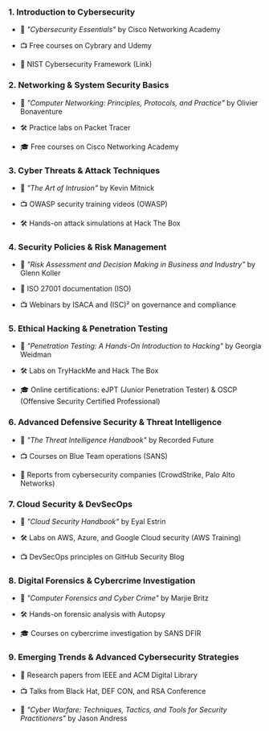 ### **1. Introduction to Cybersecurity**

- 📖 _"Cybersecurity Essentials"_ by Cisco Networking Academy
    
- 📺 Free courses on Cybrary and Udemy
    
- 📄 NIST Cybersecurity Framework (Link)
    

### **2. Networking & System Security Basics**

- 📖 _"Computer Networking: Principles, Protocols, and Practice"_ by Olivier Bonaventure
    
- 🛠 Practice labs on Packet Tracer
    
- 🎓 Free courses on Cisco Networking Academy
    

### **3. Cyber Threats & Attack Techniques**

- 📖 _"The Art of Intrusion"_ by Kevin Mitnick
    
- 📺 OWASP security training videos (OWASP)
    
- 🛠 Hands-on attack simulations at Hack The Box
    

### **4. Security Policies & Risk Management**

- 📖 _"Risk Assessment and Decision Making in Business and Industry"_ by Glenn Koller
    
- 📄 ISO 27001 documentation (ISO)
    
- 📺 Webinars by ISACA and (ISC)² on governance and compliance
    

### **5. Ethical Hacking & Penetration Testing**

- 📖 _"Penetration Testing: A Hands-On Introduction to Hacking"_ by Georgia Weidman
    
- 🛠 Labs on TryHackMe and Hack The Box
    
- 🎓 Online certifications: eJPT (Junior Penetration Tester) & OSCP (Offensive Security Certified Professional)
    

### **6. Advanced Defensive Security & Threat Intelligence**

- 📖 _"The Threat Intelligence Handbook"_ by Recorded Future
    
- 📺 Courses on Blue Team operations (SANS)
    
- 📄 Reports from cybersecurity companies (CrowdStrike, Palo Alto Networks)
    

### **7. Cloud Security & DevSecOps**

- 📖 _"Cloud Security Handbook"_ by Eyal Estrin
    
- 🛠 Labs on AWS, Azure, and Google Cloud security (AWS Training)
    
- 📺 DevSecOps principles on GitHub Security Blog
    

### **8. Digital Forensics & Cybercrime Investigation**

- 📖 _"Computer Forensics and Cyber Crime"_ by Marjie Britz
    
- 🛠 Hands-on forensic analysis with Autopsy
    
- 🎓 Courses on cybercrime investigation by SANS DFIR
    

### **9. Emerging Trends & Advanced Cybersecurity Strategies**

- 📄 Research papers from IEEE and ACM Digital Library
    
- 📺 Talks from Black Hat, DEF CON, and RSA Conference
    
- 📖 _"Cyber Warfare: Techniques, Tactics, and Tools for Security Practitioners"_ by Jason Andress